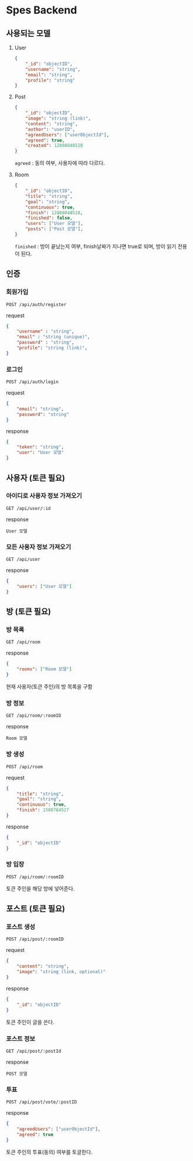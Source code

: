 # Spes Backend

## 사용되는 모델
1. User
    ```json
    {
        "_id": "objectID",
        "username": "string",
        "email": "string",
        "profile": "string"
    }
    ```

2. Post
    ```json
    {
        "_id": "objectID",
        "image": "string (link)",
        "content": "string",
        "author": "userID",
        "agreedUsers": ["userObjectId"],
        "agreed": true,
        "created": 12808048528
    }
    ```
    `agreed` :  동의 여부, 사용자에 따라 다르다.

3. Room
    ```json
    {
        "_id": "objectID",
        "title": "string",
        "goal": "string",
        "continuous": true,
        "finish": 12808048528,
        "finished": false,
        "users": ["User 모델"],
        "posts": ["Post 모델"],
    }
    ```
    `finished` : 방이 끝났는지 여부, finish날짜가 지나면 true로 되며, 방이 읽기 전용이 된다. 

## 인증

### 회원가입
`POST /api/auth/register`

request
```json
{
    "username" : "string",
    "email" : "string (unique)",
    "password" : "string",
    "profile": "string (link)",
}
```

### 로그인
`POST /api/auth/login`

request
```json
{
    "email": "string",
    "password": "string"
}
```

response
```json
{
    "token": "string",
    "user": "User 모델"
}
```

## 사용자 (토큰 필요)

### 아이디로 사용자 정보 가져오기
`GET /api/user/:id`

response
```
User 모델
```

### 모든 사용자 정보 가져오기
`GET /api/user`

response
```json
{
    "users": ["User 모델"]
}
```

## 방 (토큰 필요)

### 방 목록
`GET /api/room`

response
```json
{
    "rooms": ["Room 모델"]
}
```

현재 사용자(토큰 주인)의 방 목록을 구함

### 방 정보
`GET /api/room/:roomID`

response
```
Room 모델
```

### 방 생성
`POST /api/room`

request
```json
{
    "title": "string",
    "goal": "string",
    "continuous": true,
    "finish": 1580784527
}
```

response
```json
{
    "_id": "objectID"
}
```

### 방 입장
`POST /api/room/:roomID`

토큰 주인을 해당 방에 넣어준다.

## 포스트 (토큰 필요)

### 포스트 생성
`POST /api/post/:roomID`

request
```json
{
    "content": "string",
    "image": "string (link, optional)"
}
```

response
```json
{
    "_id": "objectID"
}
```

토큰 주인이 글을 쓴다.

### 포스트 정보
`GET /api/post/:postId`

response
```
POST 모델
```

### 투표
`POST /api/post/vote/:postID`

response
```json
{
    "agreedUsers": ["userObjectId"],
    "agreed": true
}
```

토큰 주인의 투표(동의) 여부를 토글한다.